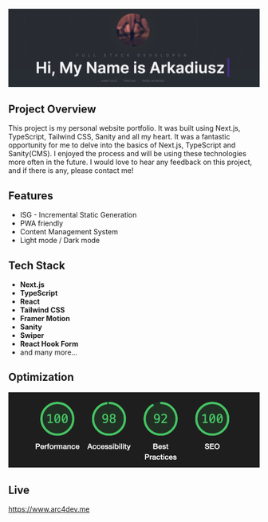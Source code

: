 ![Project Image](readme/project-image.png)

## Project Overview

This project is my personal website portfolio. It was built using Next.js, TypeScript, Tailwind CSS, Sanity and all my heart. It was a fantastic opportunity for me to delve into the basics of Next.js, TypeScript and Sanity(CMS). I enjoyed the process and will be using these technologies more often in the future. I would love to hear any feedback on this project, and if there is any, please contact me!

## Features

- ISG - Incremental Static Generation
- PWA friendly
- Content Management System 
- Light mode / Dark mode

## Tech Stack

- **Next.js**
- **TypeScript**
- **React**
- **Tailwind CSS**
- **Framer Motion**
- **Sanity**
- **Swiper**
- **React Hook Form**
- and many more...

## Optimization

![Project Optimization](readme/project-optimization.png)

## Live

https://www.arc4dev.me
